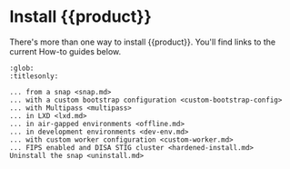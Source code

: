 # Install {{product}}

There's more than one way to install {{product}}. You'll find links to
the current How-to guides below.

```{toctree}
:glob:
:titlesonly:

... from a snap <snap.md>
... with a custom bootstrap configuration <custom-bootstrap-config>
... with Multipass <multipass>
... in LXD <lxd.md>
... in air-gapped environments <offline.md>
... in development environments <dev-env.md>
... with custom worker configuration <custom-worker.md>
... FIPS enabled and DISA STIG cluster <hardened-install.md>
Uninstall the snap <uninstall.md>
```
